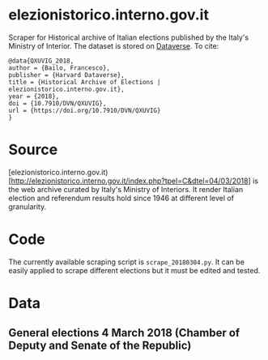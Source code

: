# elezionistorico.interno.gov.it

Scraper for Historical archive of Italian elections published by the Italy's Ministry of Interior. The dataset is stored on [Dataverse](https://doi.org/10.7910/DVN/QXUVIG). To cite:

```
@data{QXUVIG_2018,
author = {Bailo, Francesco},
publisher = {Harvard Dataverse},
title = {Historical Archive of Elections | elezionistorico.interno.gov.it},
year = {2018},
doi = {10.7910/DVN/QXUVIG},
url = {https://doi.org/10.7910/DVN/QXUVIG}
}
```

# Source

[elezionistorico.interno.gov.it)[http://elezionistorico.interno.gov.it/index.php?tpel=C&dtel=04/03/2018] is the web archive curated by Italy's Ministry of Interiors. It render Italian election and referendum results hold since 1946 at different level of granularity.

# Code

The currently available scraping script is `scrape_20180304.py`. It can be easily applied to scrape different elections but it must be edited and tested. 


# Data

## General elections 4 March 2018 (Chamber of Deputy and Senate of the Republic)


